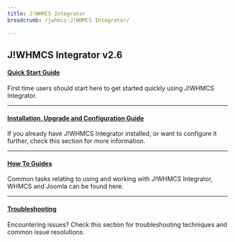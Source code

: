 ```yaml
---
title: J!WHMCS Integrator
breadcrumb: /jwhmcs:J!WHMCS Integrator/
 
---
```


## J!WHMCS Integrator v2.6

#### **[Quick Start Guide](jwhmcs/quickstart.md)**<br />
First time users should start here to get started quickly using J!WHMCS Integrator.

- - -

#### **[Installation, Upgrade and Configuration Guide](jwhmcs/installupgrade_guide)**<br />
If you already have J!WHMCS Integrator installed, or want to configure it further, check this section for more information.

- - -

#### **[How To Guides](jwhmcs/howtoguides)**<br />
Common tasks relating to using and working with J!WHMCS Integrator, WHMCS and Joomla can be found here.

- - -

#### **[Troubleshooting](jwhmcs/troubleshooting)**<br />
Encountering issues?  Check this section for troubleshooting techniques and common issue resolutions. 
